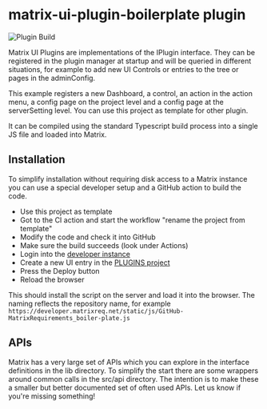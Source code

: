 # matrix-ui-plugin-boilerplate plugin

![Plugin Build](https://github.com/MatrixRequirements/matrix-ui-plugin-boilerplate/actions/workflows/main.yml/badge.svg)

Matrix UI Plugins are implementations of the IPlugin interface.
They can be registered in the plugin manager at startup and will be queried
in different situations, for example to add new UI Controls or entries to 
the tree or pages in the adminConfig.

This  example registers a new Dashboard, a control, an action in the action menu, a config page on the project level and a config page at the serverSetting level. You can use this project as template for other plugin. 

It can be compiled using the standard
Typescript build process into a single JS file and loaded into Matrix.


## Installation
To simplify installation without requiring disk access to a Matrix instance
you can use a special developer setup and a GitHub action to build the code.

* Use this project as template
* Got to the CI action and start the workflow "rename the project from template" 
* Modify the code and check it into GitHub
* Make sure the build succeeds (look under Actions)
* Login into the [developer instance](https://developer.matrixreq.net)
* Create a new UI entry in the 
  [PLUGINS project](https://developer.matrixreq.net/PLUGINS/F-UI-2)
* Press the Deploy button
* Reload the browser

This should install the script on the server and load it into the browser. The
naming reflects the repository name, for example `https://developer.matrixreq.net/static/js/GitHub-MatrixRequirements_boiler-plate.js`

## APIs
Matrix has a very large set of APIs which you can explore in the interface definitions
in the lib directory. To simplify the start there are some wrappers around common 
calls in the src/api directory. The intention is to make these a smaller but better
documented set of often used APIs. Let us know if you're missing something!
